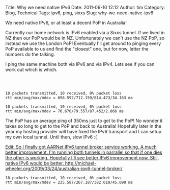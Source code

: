 Title: Why we need native IPv6
Date: 2011-06-10 12:12
Author: tim
Category: Blog, Technical
Tags: ipv6, ping, sixxs
Slug: why-we-need-native-ipv6

We need native IPv6, or at least a decent PoP in Australia!

Currently our home network is IPv6 enabled via a Sixxs tunnel. If we
lived in NZ then our PoP would be in NZ. Unfortunately we can't use the
NZ PoP, so instead we use the London PoP! Eventually I'll get around to
pinging every PoP available to us and find the "closest" one, but for
now, letter the numbers do the talking.

I ping the same machine both via IPv6 and via IPv4. Lets see if you can
work out which is which.

~~~~ {escaped="true" lang="bash"}
~~~~

 

~~~~ {escaped="true" lang="bash"}
10 packets transmitted, 10 received, 0% packet loss
rtt min/avg/max/mdev = 698.592/712.159/814.473/34.163 ms
~~~~

~~~~ {escaped="true" lang="bash"}
10 packets transmitted, 10 received, 0% packet loss
rtt min/avg/max/mdev = 76.670/79.557/87.452/2.866 ms
~~~~

The PoP has an average ping of 350ms just to get to the PoP! No wonder
it takes so long to get to the PoP and back to Australia! Hopefully
later in the year my hosting provider will have fixed the IPv6 transport
and I can setup my own local tunnel. Until then, slow IPv6 :(

<ins datetime="2011-06-10T02:48:46+00:00">Edit: So I finally got AARNet
IPv6 tunnel broker service working. A much better improvement. I'm
running both tunnels in parrallel so that if one dies the other is
working. Hopefully I'll see better IPv6 improvement now. Still, native
IPv6 would be better.
<http://michael-wheeler.org/2009/03/24/australian-ipv6-tunnel-broker/></ins>

~~~~ {escaped="true" lang="bash"}
10 packets transmitted, 10 received, 0% packet loss
rtt min/avg/max/mdev = 235.587/267.187/382.010/45.090 ms
~~~~
